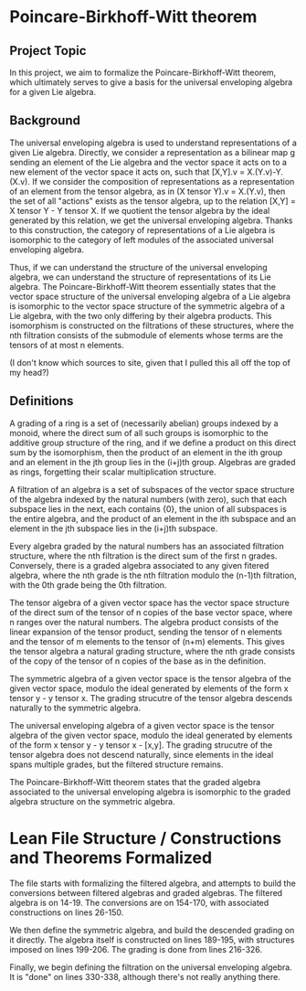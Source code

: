 # Poincare-Birkhoff-Witt theorem

## Project Topic

In this project, we aim to formalize the Poincare-Birkhoff-Witt theorem, which ultimately serves to give a basis for the universal enveloping algebra for a given Lie algebra.

## Background

The universal enveloping algebra is used to understand representations of a given Lie algebra. Directly, we consider a representation as a bilinear map g sending an element of the Lie algebra and the vector space it acts on to a new element of the vector space it acts on, such that [X,Y].v = X.(Y.v)-Y.(X.v). If we consider the composition of representations as a representation of an element from the tensor algebra, as in (X tensor Y).v = X.(Y.v), then the set of all "actions" exists as the tensor algebra, up to the relation [X,Y] = X tensor Y - Y tensor X. If we quotient the tensor algebra by the ideal generated by this relation, we get the universal enveloping algebra. Thanks to this construction, the category of representations of a Lie algebra is isomorphic to the category of left modules of the associated universal enveloping algebra. 

Thus, if we can understand the structure of the universal enveloping algebra, we can understand the structure of representations of its Lie algebra. The Poincare-Birkhoff-Witt theorem essentially states that the vector space structure of the universal enveloping algebra of a Lie algebra is isomorphic to the vector space structure of the symmetric algebra of a Lie algebra, with the two only differing by their algebra products. This isomorphism is constructed on the filtrations of these structures, where the nth filtration consists of the submodule of elements whose terms are the tensors of at most n elements.

(I don't know which sources to site, given that I pulled this all off the top of my head?)

## Definitions

A grading of a ring is a set of (necessarily abelian) groups indexed by a monoid, where the direct sum of all such groups is isomorphic to the additive group structure of the ring, and if we define a product on this direct sum by the isomorphism, then the product of an element in the ith group and an element in the jth group lies in the (i+j)th group. Algebras are graded as rings, forgetting their scalar multiplication structure. 

A filtration of an algebra is a set of subspaces of the vector space structure of the algebra indexed by the natural numbers (with zero), such that each subspace lies in the next, each contains {0}, the union of all subspaces is the entire algebra, and the product of an element in the ith subspace and an element in the jth subspace lies in the (i+j)th subspace.

Every algebra graded by the natural numbers has an associated filtration structure, where the nth filtration is the direct sum of the first n grades. Conversely, there is a graded algebra associated to any given fitered algebra, where the nth grade is the nth filtration modulo the (n-1)th filtration, with the 0th grade being the 0th filtration.

The tensor algebra of a given vector space has the vector space structure of the direct sum of the tensor of n copies of the base vector space, where n ranges over the natural numbers. The algebra product consists of the linear expansion of the tensor product, sending the tensor of n elements and the tensor of m elements to the tensor of (n+m) elements. This gives the tensor algebra a natural grading structure, where the nth grade consists of the copy of the tensor of n copies of the base as in the definition.

The symmetric algebra of a given vector space is the tensor algebra of the given vector space, modulo the ideal generated by elements of the form x tensor y - y tensor x. The grading strucutre of the tensor algebra descends naturally to the symmetric algebra.

The universal enveloping algebra of a given vector space is the tensor algebra of the given vector space, modulo the ideal generated by elements of the form x tensor y - y tensor x - [x,y]. The grading strucutre of the tensor algebra does not descend naturally, since elements in the ideal spans multiple grades, but the filtered structure remains.

The Poincare-Birkhoff-Witt theorem states that the graded algebra associated to the universal enveloping algebra is isomorphic to the graded algebra structure on the symmetric algebra.

# Lean File Structure / Constructions and Theorems Formalized

The file starts with formalizing the filtered algebra, and attempts to build the conversions between filtered algebras and graded algebras. The filtered algebra is on 14-19. The conversions are on 154-170, with associated constructions on lines 26-150.

We then define the symmetric algebra, and build the descended grading on it directly. The algebra itself is constructed on lines 189-195, with structures imposed on lines 199-206. The grading is done from lines 216-326. 

Finally, we begin defining the filtration on the universal enveloping algebra. It is "done" on lines 330-338, although there's not really anything there.
